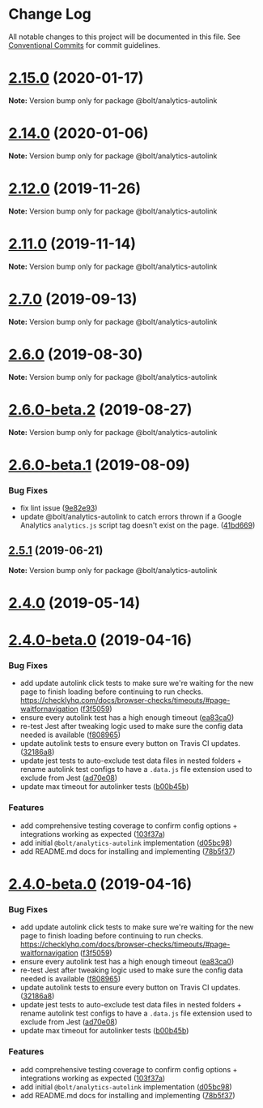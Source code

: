 # Change Log

All notable changes to this project will be documented in this file.
See [Conventional Commits](https://conventionalcommits.org) for commit guidelines.

# [2.15.0](https://github.com/boltdesignsystem/bolt/compare/v2.14.3...v2.15.0) (2020-01-17)

**Note:** Version bump only for package @bolt/analytics-autolink





# [2.14.0](https://github.com/boltdesignsystem/bolt/compare/v2.13.3...v2.14.0) (2020-01-06)

**Note:** Version bump only for package @bolt/analytics-autolink





# [2.12.0](https://github.com/boltdesignsystem/bolt/compare/v2.11.4...v2.12.0) (2019-11-26)

**Note:** Version bump only for package @bolt/analytics-autolink





# [2.11.0](https://github.com/bolt-design-system/bolt/compare/v2.10.0...v2.11.0) (2019-11-14)

**Note:** Version bump only for package @bolt/analytics-autolink





# [2.7.0](https://github.com/bolt-design-system/bolt/compare/v2.6.0...v2.7.0) (2019-09-13)

**Note:** Version bump only for package @bolt/analytics-autolink





# [2.6.0](https://github.com/bolt-design-system/bolt/compare/v2.6.0-beta.2...v2.6.0) (2019-08-30)

**Note:** Version bump only for package @bolt/analytics-autolink





# [2.6.0-beta.2](https://github.com/bolt-design-system/bolt/compare/v2.6.0-beta.1...v2.6.0-beta.2) (2019-08-27)

**Note:** Version bump only for package @bolt/analytics-autolink





# [2.6.0-beta.1](https://github.com/bolt-design-system/bolt/compare/v2.5.6...v2.6.0-beta.1) (2019-08-09)


### Bug Fixes

* fix lint issue ([9e82e93](https://github.com/bolt-design-system/bolt/commit/9e82e93))
* update @bolt/analytics-autolink to catch errors thrown if a Google Analytics `analytics.js` script tag doesn't exist on the page. ([41bd669](https://github.com/bolt-design-system/bolt/commit/41bd669))





## [2.5.1](https://github.com/bolt-design-system/bolt/compare/v2.5.0...v2.5.1) (2019-06-21)

**Note:** Version bump only for package @bolt/analytics-autolink





# [2.4.0](https://github.com/bolt-design-system/bolt/compare/v2.3.2...v2.4.0) (2019-05-14)



# [2.4.0-beta.0](https://github.com/bolt-design-system/bolt/compare/v2.2.2...v2.4.0-beta.0) (2019-04-16)


### Bug Fixes

* add update autolink click tests to make sure we're waiting for the new page to finish loading before continuing to run checks. https://checklyhq.com/docs/browser-checks/timeouts/#page-waitfornavigation ([f3f5059](https://github.com/bolt-design-system/bolt/commit/f3f5059))
* ensure every autolink test has a high enough timeout ([ea83ca0](https://github.com/bolt-design-system/bolt/commit/ea83ca0))
* re-test Jest after tweaking logic used to make sure the config data needed is available ([f808965](https://github.com/bolt-design-system/bolt/commit/f808965))
* update autolink tests to ensure every button on Travis CI updates. ([32186a8](https://github.com/bolt-design-system/bolt/commit/32186a8))
* update jest tests to auto-exclude test data files in nested folders + rename autolink test configs to have a `.data.js` file extension used to exclude from Jest ([ad70e08](https://github.com/bolt-design-system/bolt/commit/ad70e08))
* update max timeout for autolinker tests ([b00b45b](https://github.com/bolt-design-system/bolt/commit/b00b45b))


### Features

* add comprehensive testing coverage to confirm config options + integrations working as expected ([103f37a](https://github.com/bolt-design-system/bolt/commit/103f37a))
* add initial `@bolt/analytics-autolink` implementation ([d05bc98](https://github.com/bolt-design-system/bolt/commit/d05bc98))
* add README.md docs for installing and implementing ([78b5f37](https://github.com/bolt-design-system/bolt/commit/78b5f37))





# [2.4.0-beta.0](https://github.com/bolt-design-system/bolt/compare/v2.3.0...v2.4.0-beta.0) (2019-04-16)


### Bug Fixes

* add update autolink click tests to make sure we're waiting for the new page to finish loading before continuing to run checks. https://checklyhq.com/docs/browser-checks/timeouts/#page-waitfornavigation ([f3f5059](https://github.com/bolt-design-system/bolt/commit/f3f5059))
* ensure every autolink test has a high enough timeout ([ea83ca0](https://github.com/bolt-design-system/bolt/commit/ea83ca0))
* re-test Jest after tweaking logic used to make sure the config data needed is available ([f808965](https://github.com/bolt-design-system/bolt/commit/f808965))
* update autolink tests to ensure every button on Travis CI updates. ([32186a8](https://github.com/bolt-design-system/bolt/commit/32186a8))
* update jest tests to auto-exclude test data files in nested folders + rename autolink test configs to have a `.data.js` file extension used to exclude from Jest ([ad70e08](https://github.com/bolt-design-system/bolt/commit/ad70e08))
* update max timeout for autolinker tests ([b00b45b](https://github.com/bolt-design-system/bolt/commit/b00b45b))


### Features

* add comprehensive testing coverage to confirm config options + integrations working as expected ([103f37a](https://github.com/bolt-design-system/bolt/commit/103f37a))
* add initial `@bolt/analytics-autolink` implementation ([d05bc98](https://github.com/bolt-design-system/bolt/commit/d05bc98))
* add README.md docs for installing and implementing ([78b5f37](https://github.com/bolt-design-system/bolt/commit/78b5f37))
